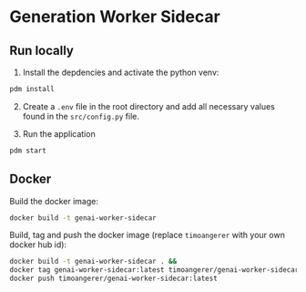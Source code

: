 # Generation Worker Sidecar

## Run locally

1. Install the depdencies and activate the python venv:
```bash
pdm install
```

2. Create a `.env` file in the root directory and add all necessary values found in the `src/config.py` file.

3. Run the application
```bash
pdm start
```

## Docker

Build the docker image:
```bash
docker build -t genai-worker-sidecar
```

Build, tag and push the docker image (replace `timoangerer` with your own docker hub id):
```bash
docker build -t genai-worker-sidecar . &&
docker tag genai-worker-sidecar:latest timoangerer/genai-worker-sidecar:latest &&
docker push timoangerer/genai-worker-sidecar:latest
```